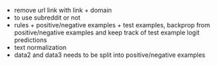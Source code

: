- remove url link with link + domain
- to use subreddit or not
- rules + positive/negative examples + test examples, backprop from positive/negative examples and keep track of test example logit predictions
- text normalization
- data2 and data3 needs to be split into positive/negative examples